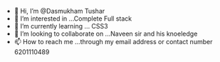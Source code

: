 - 👋 Hi, I’m @Dasmukham Tushar
- 👀 I’m interested in ...Complete Full stack 
- 🌱 I’m currently learning ... CSS3
- 💞️ I’m looking to collaborate on ...Naveen sir and his knoeledge  
- 📫 How to reach me ...through my email address or contact number 6201110489

<!---
Dasmukham/Dasmukham is a ✨ special ✨ repository because its `README.md` (this file) appears on your GitHub profile.
You can click the Preview link to take a look at your changes.
--->
